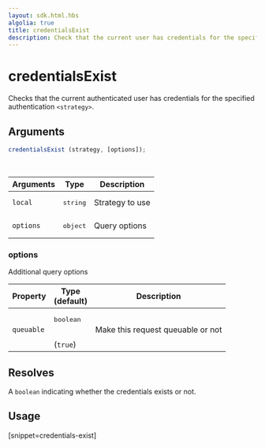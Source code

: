 ```yaml
---
layout: sdk.html.hbs
algolia: true
title: credentialsExist
description: Check that the current user has credentials for the specified strategy
---
```


# credentialsExist

Checks that the current authenticated user has credentials for the specified authentication `<strategy>`.

## Arguments

```javascript
credentialsExist (strategy, [options]);
```

<br/>

| Arguments    | Type    | Description
|--------------|---------|-------------
| `local` | <pre>string</pre> | Strategy to use
| `options` | <pre>object</pre> | Query options

### **options**

Additional query options

| Property     | Type<br/>(default)    | Description   |
| -------------- | --------- | ------------- |
|  `queuable`  |  <pre>boolean</pre> <br/>(`true`) |  Make this request queuable or not  |


## Resolves

A `boolean` indicating whether the credentials exists or not.

## Usage

[snippet=credentials-exist]
